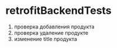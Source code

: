 # retrofitBackendTests
1. проверка добавления продукта
2. проверка удаление продукте
3. изменение title продукта